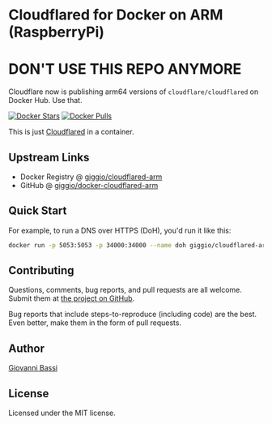 # Cloudflared for Docker on ARM (RaspberryPi)

# DON'T USE THIS REPO ANYMORE

Cloudflare now is publishing arm64 versions of `cloudflare/cloudflared` on Docker Hub. Use that.

[![Docker Stars](https://img.shields.io/docker/stars/giggio/cloudflared-arm.svg)](https://hub.docker.com/r/giggio/cloudflared-arm/)
[![Docker Pulls](https://img.shields.io/docker/pulls/giggio/cloudflared-arm.svg)](https://hub.docker.com/r/giggio/cloudflared-arm/)

This is just [Cloudflared](https://developers.cloudflare.com/argo-tunnel) in a container.

## Upstream Links

* Docker Registry @ [giggio/cloudflared-arm](https://hub.docker.com/r/giggio/cloudflared-arm/)
* GitHub @ [giggio/docker-cloudflared-arm](https://github.com/giggio/docker-cloudflared-arm)

## Quick Start

For example, to run a DNS over HTTPS (DoH), you'd run it like this:

````bash
docker run -p 5053:5053 -p 34000:34000 --name doh giggio/cloudflared-arm proxy-dns --address 0.0.0.0 --port 5053 --metrics 0.0.0.0:34000 --upstream https://1.1.1.1/dns-query --upstream https://1.0.0.1/dns-query
````

## Contributing

Questions, comments, bug reports, and pull requests are all welcome.  Submit them at
[the project on GitHub](https://github.com/giggio/cloudflared-arm/).

Bug reports that include steps-to-reproduce (including code) are the
best. Even better, make them in the form of pull requests.

## Author

[Giovanni Bassi](https://github.com/giggio)

## License

Licensed under the MIT license.
